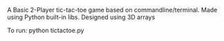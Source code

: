 A Basic 2-Player tic-tac-toe game based on commandline/terminal.
Made using Python built-in libs.
Designed using 3D arrays

To run:
python tictactoe.py 

